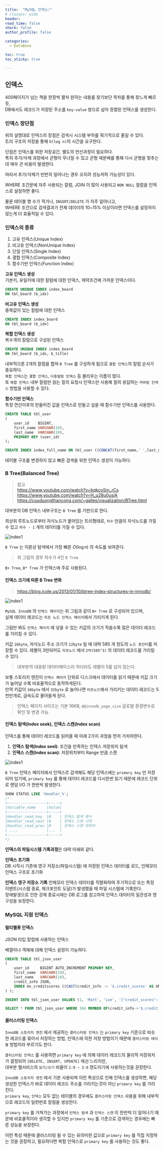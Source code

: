 ```yaml
---
title:  "MySQL 인덱스!"
# classes: wide
header:
read_time: false
share: false
author_profile: false

categories:
  - DataBase

toc: true
toc_sticky: true

---
```


## 인덱스

400페이지가 넘는 책을 한장씩 펼처 원하는 내용를 찾기보단 목차를 통해 찾느게 빠르듯,  
DB에서도 레코드가 저장된 주소를 `key-value` 쌍으로 삼아 정렬된 인덱스를 생성한다.  

### 인덱스 장단점

위의 설명대로 인덱스의 장점은 검색시 시스템 부하를 획기적으로 줄일 수 있다.  
트리 구조의 저장을 통해 `O(log n)`의 시간을 요구한다.  

단점은 인덱스를 위한 저장공간, 별도의 연산과정이 필요하다.  
특히 추가/삭제 과정에서 균형이 무너질 수 있고 균형 재분배를 통해 다시 균형을 맞추는대 매우 큰 비용이 발생한다.  

따라서 추가/삭제가 빈번히 일어나는 경우 오히려 성능저하 가능성이 있다.  

WHERE 조건문에 자주 사용되는 칼럼, JOIN 이 많이 사용되고 `NON NULL` 컬럼을 인덱스로 설정하면 좋다.  

물론 테이블 행 수가 적거나, `INSERT/DELETE` 가 자주 일어나고,  
WHERE 조건으로 검색결과가 전체 데이터의 10~15% 이상이라면 인덱스를 설정하지 않는게 더 효율적일 수 있다.  

### 인덱스의 종류

1. 고유 인덱스(Unique Index)  
2. 비고유 인덱스(NonUnique Index)  
3. 단일 인덱스(Single Index)  
4. 결합 인덱스(Composite Index)  
5. 함수기반 인덱스(Function Index)  

**고유 인덱스 생성**  
기본키, 유일키에 대한 칼럼에 대한 인덱스, 제약조건에 가까운 인덱스이다.  

```sql
CREATE UNIQUE INDEX index_board
ON tbl_board (b_idx)
```

**비고유 인덱스 생성**  
중복값이 있는 칼럼에 대한 인덱스  

```sql
CREATE INDEX index_board
ON tbl_board (b_idx)
```

**복합 인덱스 생성**  
복수개의 칼럼으로 구성된 인덱스  

```sql
CREATE UNIQUE INDEX index_board
ON tbl_board (b_idx, b_title)
```

내부적으론 2개의 칼럼을 합쳐 `B Tree` 를 구성하게 됨으로 `결합 인덱스`의 칼럼 순서가 중요하다.  
`복합 인덱스`는 `결합 인덱스`, `다중칼럼 인덱스` 등 불리우는 이름이 많다.  
또 `복합 인덱스` 내부 칼럼만 읽는 질의 요청시 인덱스만 사용해 질의 응답하는 `커버링 인덱스` 방법을 사용할 수 있다.  

**함수기반 인덱스**  
특정 연산이후의 만들어진 값을 인덱스로 만들고 싶을 때 함수기반 인덱스를 사용한다.  

```sql
CREATE TABLE tbl_user
(
    user_id    BIGINT,
    first_name VARCHAR(10),
    last_name  VARCHAR(10),
    PRIMARY KEY (user_id)
);

CREATE INDEX index_full_name ON tbl_user ((CONCAT(first_name,' ',last_name)));
```

테이블 구조를 변경하지 않고 빠른 검색을 위한 인덱스 생성이 가능하다.  

### B Tree(Balanced Tree)

> 참고  
> <https://www.youtube.com/watch?v=bqkcoSm_rCs>  
> <https://www.youtube.com/watch?v=H_u28u0usjA>  
> <https://cuuduongthancong.com/~galles/visualization/BTree.html>

대부분의 DB 인덱스 내부구조는 `B Tree` 를 기반으로 한다.  

최상위 루트노드로부터 자식노드가 붙어있는 트리형태로, `차수` 만큼의 자식노드를 가질 수 있고 `차수 - 1` 개의 데이터를 가질 수 있다.  

![index1](/assets/DB/mysql/mysql_index1.png)

`B Tree` 는 이론상 탐색에서 가장 빠른 $O(\log{n})$ 의 속도를 보여준다.  

> 위 그림의 경우 차수가 4인 `B Tree`  

`B+ Tree`, `B* Tree` 가 인덱스에 주로 사용된다.  

#### 인덱스 크기에 따른 B Tree 변화  

> <https://blog.jcole.us/2013/01/10/btree-index-structures-in-innodb/>

![index1](/assets/DB/mysql/mysql_index3.png)

`MySQL InnoDB` 의 `인덱스 페이지`는 위 그림과 같이 `B+ Tree` 로 구성되어 있으며,  
실제 데이터 레코드는 `리프 노드 인덱스 페이지`에서 가리키게 된다.  

그림만 봐도 `인덱스 페이지` 에 넣을 수 있는 키값의 크기가 작을수록 많은 데이터 레코드를 가리킬 수 있다.  

키값 `16byte`, 자식노드 주소 크기가 `12byte` 일 때 대략 585 개 정도의 `노드 포인터`를 저장할 수 있다. 레벨이 3만되어도 `리프노드` 에서 `2억(585^3)` 의 데이터 레코드를 가리킬 수 있다.  

> 대부분의 대용량 데이터베이스라 하더라도 레벨이 5를 넘지 않는다.  

보통 스토리지 엔진이 `인덱스 페이지` 단위로 디스크에서 데이터를 읽기 때문에 키값 크기가 늘어날 수록 비효율적으로 동작하게된다.  
만약 키값이 `16byte` 에서 `32byte` 로 늘어나면 `리프노드`에서 가리키는 데이터 레코드는 5천만개로, 급속도로 줄어들게 된다.  

> 인덱스 페이지 사이즈는 기본 16KB, `@@innodb_page_size` 글로벌 환경변수로 확인 및 변경 가능.  

#### 인덱스 탐색(Index seek), 인덱스 스캔(Index scan)

인덱스를 통해 데이터 레코드를 읽어올 때 아래 2가지 과정을 먼저 거처야한다.  

1. **인덱스 탐색(Index seel)**: 조건을 만족하는 인덱스 저장위치 탐색  
2. **인덱스 스캔(Index scan)**: 저장위치부터 Range 만큼 스캔  

![index1](/assets/DB/mysql/mysql_index2.png)

`B Tree` 인덱스 페이지에서 인덱스르 검색해도 해당 인덱스에는 `primary key` 만 저장되어 있기에,  `primary key` 를 통해 데이터 레코드를 다시한번 읽기 때문에 레코드 단위로 랜덤 I/O 가 한번씩 발생한다.  

```sql
SHOW STATUS LIKE 'Handler_%';
/* 
+------------------+-----+
|Variable_name     |Value|
+------------------+-----+
|Handler_read_key  |0    | 인덱스 탐색 횟수
|Handler_read_next |0    | 인덱스 스캔 시작
|Handler_read_prev |0    | 인덱스 스캔 마무리
| ....             |...  |
+------------------+-----+
*/
```

**인덱스의 파일시스템 기록과정**은 대략 아래와 같다.  

**인덱스 초기화**  
DB 시작시 기존에 영구 저장소(파일시스템) 에 저장된 인덱스 데이터를 로드, 인메모리 인덱스 구조로 초기화

**인덱스 영구 저장소 기록**
인메모리 인덱스 데이터를 직렬화하여 주기적으로 또는 특정 이벤트(시스템 종료, 체크포인트 도달)가 발생했을 때 파일 시스템에 기록한다.  
장애발생으로 인한 강제 종료시에는 DB 로그를 참고하여 인덱스 데이터의 일관성과 영구성을 보장한다.  

### MySQL 지원 인덱스  

#### 멀티밸류 인덱스  

JSON 타입 칼럽에 사용하는 인덱스  

배열이나 객체에 대해 인덱스 설정이 가능하다.  

```sql
CREATE TABLE tbl_json_user
(
    user_id     BIGINT AUTO_INCREMENT PRIMARY KEY,
    first_name  VARCHAR(10),
    last_name   VARCHAR(10),
    credit_info JSON,
    INDEX mx_creditscores ((CAST(credit_info -> '$.credit_scores' AS UNSIGNED ARRAY))
) );

INSERT INTO tbl_json_user VALUES (1, 'Matt', 'Lee', '{"credit_scores":[360, 353, 351]}');

SELECT * FROM tbl_json_user WHERE 360 MEMBER OF(credit_info->'$.credit_scores');
```

#### 클러스터링 인덱스  

`InnoDB 스토리지 엔진` 에서 제공하는 `클러스터링 인덱스` 는 `primary key` 기준으로 비슷한 레코드를 묶어서 저장하는 방법, 인덱스에 의한 저장 방법이기 때문에 `클러스터링 테이블` 방법이라 부르기도 한다.  

`클러스터링 인덱스` 를 사용하면 `primary key` 에 의해 데이터 레코드의 물리적 저장위치가 결정되어 `[DELETE, INSERT, UPDATE]` 에선 느리지만,  
대부분 웹서비스의 `읽기/쓰기` 비율이 `1:9 ~ 2:8` 정도이기에 사용하는것을 권장한다.  

`InnoDB 스토리지 엔진` 에서 기본 사용되며 이런 특성으로 인해 인덱스를 생성하면, 해당 생성한 인덱스가 바로 데이터 레코드 주소를 가리키는것이 아닌 `primary key` 를 가리킨다.  
`primary key`, `인덱스` 모두 없는 테이블의 경우에도 `클러스터링 인덱스` 사용을 위해 내부적으로 레코드의 일련번호 칼럼을 생성한다.  

`primary key` 를 거쳐가는 과정에서 `인덱스 탐색` 과 `인덱스 스캔` 이 한번씩 더 일어나기 때문에 비효율적이라 생각할 수 있지만 `primary key` 를 기준으로 검색하는 경우에는 빠른 성능을 보장한다.  

이런 특성 때문에 클러스터링 될 수 있는 유의미한 값으로 `primary key` 를 직접 지정하는 것을 권장하고, 필요하다면 복합 인덱스로 `primary key` 를 사용하는 것도 좋다.  

